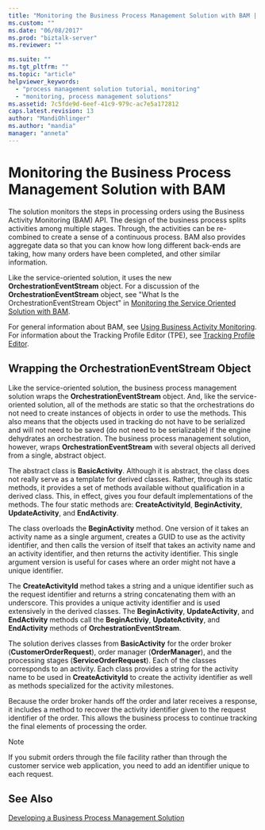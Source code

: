 ```yaml
---
title: "Monitoring the Business Process Management Solution with BAM | Microsoft Docs"
ms.custom: ""
ms.date: "06/08/2017"
ms.prod: "biztalk-server"
ms.reviewer: ""

ms.suite: ""
ms.tgt_pltfrm: ""
ms.topic: "article"
helpviewer_keywords: 
  - "process management solution tutorial, monitoring"
  - "monitoring, process management solutions"
ms.assetid: 7c5fde9d-6eef-41c9-979c-ac7e5a172812
caps.latest.revision: 13
author: "MandiOhlinger"
ms.author: "mandia"
manager: "anneta"
---
```

# Monitoring the Business Process Management Solution with BAM
The solution monitors the steps in processing orders using the Business Activity Monitoring (BAM) API. The design of the business process splits activities among multiple stages. Through, the activities can be re-combined to create a sense of a continuous process. BAM also provides aggregate data so that you can know how long different back-ends are taking, how many orders have been completed, and other similar information.  
  
 Like the service-oriented solution, it uses the new **OrchestrationEventStream** object. For a discussion of the **OrchestrationEventStream** object, see "What Is the OrchestrationEventStream Object" in [Monitoring the Service Oriented Solution with BAM](../core/monitoring-the-service-oriented-solution-with-bam.md).  
  
 For general information about BAM, see [Using Business Activity Monitoring](../core/using-business-activity-monitoring.md). For information about the Tracking Profile Editor (TPE), see [Tracking Profile Editor](../core/tracking-profile-editor.md).  
  
## Wrapping the OrchestrationEventStream Object  
 Like the service-oriented solution, the business process management solution wraps the **OrchestrationEventStream** object. And, like the service-oriented solution, all of the methods are static so that the orchestrations do not need to create instances of objects in order to use the methods. This also means that the objects used in tracking do not have to be serialized and will not need to be saved (do not need to be serializable) if the engine dehydrates an orchestration. The business process management solution, however, wraps **OrchestrationEventStream** with several objects all derived from a single, abstract object.  
  
 The abstract class is **BasicActivity**. Although it is abstract, the class does not really serve as a template for derived classes. Rather, through its static methods, it provides a set of methods available without qualification in a derived class. This, in effect, gives you four default implementations of the methods. The four static methods are: **CreateActivityId**, **BeginActivity**, **UpdateActivity**, and **EndActivity**.  
  
 The class overloads the **BeginActivity** method. One version of it takes an activity name as a single argument, creates a GUID to use as the activity identifier, and then calls the version of itself that takes an activity name and an activity identifier, and then returns the activity identifier. This single argument version is useful for cases where an order might not have a unique identifier.  
  
 The **CreateActivityId** method takes a string and a unique identifier such as the request identifier and returns a string concatenating them with an underscore. This provides a unique activity identifier and is used extensively in the derived classes. The **BeginActivity**, **UpdateActivity**, and **EndActivity** methods call the **BeginActiviy**, **UpdateActivity**, and **EndActivity** methods of **OrchestrationEventStream**.  
  
 The solution derives classes from **BasicActivity** for the order broker (**CustomerOrderRequest**), order manager (**OrderManager**), and the processing stages (**ServiceOrderRequest**). Each of the classes corresponds to an activity. Each class provides a string for the activity name to be used in **CreateActivityId** to create the activity identifier as well as methods specialized for the activity milestones.  
  
 Because the order broker hands off the order and later receives a response, it includes a method to recover the activity identifier given to the request identifier of the order. This allows the business process to continue tracking the final elements of processing the order.  
  
> [!NOTE]
>  If you submit orders through the file facility rather than through the customer service web application, you need to add an identifier unique to each request.  
  
## See Also  
 [Developing a Business Process Management Solution](../core/developing-a-business-process-management-solution.md)